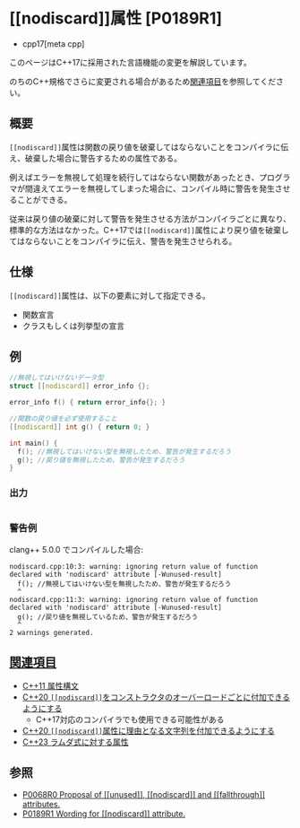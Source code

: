 # [[nodiscard]]属性 [P0189R1]
* cpp17[meta cpp]

<!-- start lang caution -->

このページはC++17に採用された言語機能の変更を解説しています。

のちのC++規格でさらに変更される場合があるため[関連項目](#relative-page)を参照してください。

<!-- last lang caution -->

## 概要

`[[nodiscard]]`属性は関数の戻り値を破棄してはならないことをコンパイラに伝え、破棄した場合に警告するための属性である。

例えばエラーを無視して処理を続行してはならない関数があったとき、プログラマが間違えてエラーを無視してしまった場合に、コンパイル時に警告を発生させることができる。

従来は戻り値の破棄に対して警告を発生させる方法がコンパイラごとに異なり、標準的な方法はなかった。C++17では`[[nodiscard]]`属性により戻り値を破棄してはならないことをコンパイラに伝え、警告を発生させられる。

## 仕様

`[[nodiscard]]`属性は、以下の要素に対して指定できる。

* 関数宣言
* クラスもしくは列挙型の宣言

## 例
```cpp example
//無視してはいけないデータ型
struct [[nodiscard]] error_info {};

error_info f() { return error_info{}; }

//関数の戻り値を必ず使用すること
[[nodiscard]] int g() { return 0; }

int main() {
  f(); //無視してはいけない型を無視したため、警告が発生するだろう
  g(); //戻り値を無視したため、警告が発生するだろう
}
```

### 出力
```
```

### 警告例
clang++ 5.0.0 でコンパイルした場合:
```
nodiscard.cpp:10:3: warning: ignoring return value of function declared with 'nodiscard' attribute [-Wunused-result]
  f(); //無視してはいけない型を無視したため、警告が発生するだろう
  ^
nodiscard.cpp:11:3: warning: ignoring return value of function declared with 'nodiscard' attribute [-Wunused-result]
  g(); //戻り値を無視しているため、警告が発生するだろう
  ^
2 warnings generated.
```

## <a id="relative-page" href="#relative-page">関連項目</a>
- [C++11 属性構文](/lang/cpp11/attributes.md)
- [C++20 `[[nodiscard]]`をコンストラクタのオーバーロードごとに付加できるようにする](/lang/cpp20/nodiscard_for_constructors.md)
    - C++17対応のコンパイラでも使用できる可能性がある
- [C++20 `[[nodiscard]]`属性に理由となる文字列を付加できるようにする](/lang/cpp20/nodiscard_should_have_a_reason.md)
- [C++23 ラムダ式に対する属性](/lang/cpp23/attributes_on_lambda_expressions.md)


## 参照
- [P0068R0 Proposal of &#91;&#91;unused&#93;&#93;, &#91;&#91;nodiscard&#93;&#93; and &#91;&#91;fallthrough&#93;&#93; attributes.](http://www.open-std.org/jtc1/sc22/wg21/docs/papers/2015/p0068r0.pdf)
- [P0189R1 Wording for [[nodiscard]] attribute.](http://www.open-std.org/jtc1/sc22/wg21/docs/papers/2016/p0189r1.pdf)